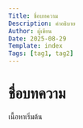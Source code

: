 ```yaml
---
Title: ชื่อบทความ
Description: คำอธิบาย
Author: ผู้เขียน
Date: 2025-08-29
Template: index
Tags: [tag1, tag2]
---
```


# ชื่อบทความ
เนื้อหาเริ่มต้น